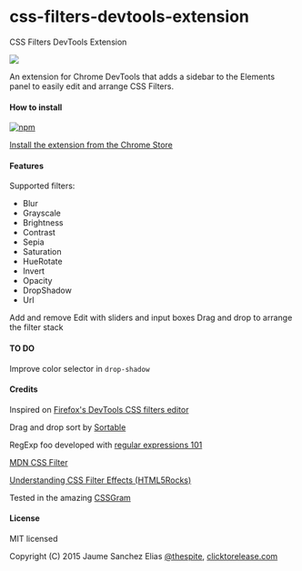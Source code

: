 # css-filters-devtools-extension
CSS Filters DevTools Extension

![](https://raw.githubusercontent.com/spite/css-filters-devtools-extension/master/about/demo.gif)

An extension for Chrome DevTools that adds a sidebar to the Elements panel to easily edit and arrange CSS Filters.

#### How to install ####

[![npm](https://raw.githubusercontent.com/spite/css-filters-devtools-extension/master/about/ChromeWebStore_Badge_v2_496x150.png)](https://chrome.google.com/webstore/detail/jeidmdcnbpcnjmmeelolmhldaboickfn)

[Install the extension from the Chrome Store](https://chrome.google.com/webstore/detail/jeidmdcnbpcnjmmeelolmhldaboickfn)

#### Features ####

Supported filters:
- Blur
- Grayscale
- Brightness
- Contrast
- Sepia
- Saturation
- HueRotate
- Invert
- Opacity
- DropShadow
- Url

Add and remove
Edit with sliders and input boxes
Drag and drop to arrange the filter stack

#### TO DO ####

Improve color selector in ``drop-shadow``

#### Credits ####

Inspired on [Firefox's DevTools CSS filters editor](https://developer.mozilla.org/en-US/docs/Tools/Page_Inspector/How_to/Edit_CSS_filters)

Drag and drop sort by [Sortable](http://rubaxa.github.io/Sortable/)

RegExp foo developed with [regular expressions 101](https://regex101.com/)

[MDN CSS Filter](https://developer.mozilla.org/en/docs/Web/CSS/filter)

[Understanding CSS Filter Effects (HTML5Rocks)](http://www.html5rocks.com/en/tutorials/filters/understanding-css/)

Tested in the amazing [CSSGram](http://una.im/CSSgram/)

#### License ####

MIT licensed

Copyright (C) 2015 Jaume Sanchez Elias [@thespite](https://twitter.com/thespite), [clicktorelease.com](https://www.clicktorelease.com)
